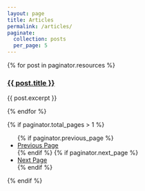 ```yaml
---
layout: page
title: Articles
permalink: /articles/
paginate:
  collection: posts
  per_page: 5
---
```


<section>
  {% for post in paginator.resources %}
    <article>
      <a href="{{ post.url }}">
        <h3 class="text-gray-700 dark:text-gray-200 hover:text-gray-800 dark:hover:text-gray-400">{{ post.title }}</h3>
      </a>
      <p>{{ post.excerpt }}</p>
    </article>
  {% endfor %}
</section>

{% if paginator.total_pages > 1 %}

  <ul class="pagination">
    {% if paginator.previous_page %}
    <li>
      <a href="{{ paginator.previous_page_path }}">Previous Page</a>
    </li>
    {% endif %}
    {% if paginator.next_page %}
    <li>
      <a href="{{ paginator.next_page_path }}">Next Page</a>
    </li>
    {% endif %}

  </ul>

{% endif %}
